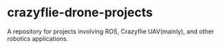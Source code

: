 # crazyflie-drone-projects

A repository for projects involving ROS, Crazyflie UAV(mainly), and other robotics applications.
